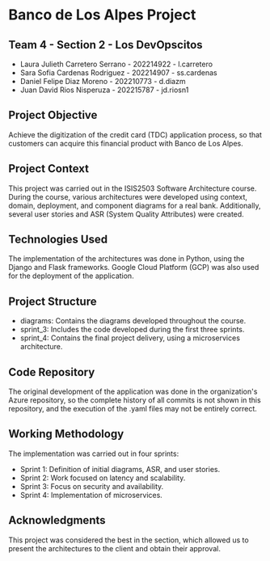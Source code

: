 # Banco de Los Alpes Project

## Team 4 - Section 2 - Los DevOpscitos

- Laura Julieth Carretero Serrano - 202214922 - l.carretero
- Sara Sofia Cardenas Rodriguez - 202214907 - ss.cardenas
- Daniel Felipe Diaz Moreno - 202210773 - d.diazm
- Juan David Rios Nisperuza - 202215787 - jd.riosn1

## Project Objective

Achieve the digitization of the credit card (TDC) application process, so that customers can acquire this financial product with Banco de Los Alpes.

## Project Context
This project was carried out in the ISIS2503 Software Architecture course. During the course, various architectures were developed using context, domain, deployment, and component diagrams for a real bank. Additionally, several user stories and ASR (System Quality Attributes) were created.

## Technologies Used
The implementation of the architectures was done in Python, using the Django and Flask frameworks. Google Cloud Platform (GCP) was also used for the deployment of the application.

## Project Structure
- diagrams: Contains the diagrams developed throughout the course.
- sprint_3: Includes the code developed during the first three sprints.
- sprint_4: Contains the final project delivery, using a microservices architecture.

## Code Repository
The original development of the application was done in the organization's Azure repository, so the complete history of all commits is not shown in this repository, and the execution of the .yaml files may not be entirely correct.

## Working Methodology
The implementation was carried out in four sprints:

- Sprint 1: Definition of initial diagrams, ASR, and user stories.
- Sprint 2: Work focused on latency and scalability.
- Sprint 3: Focus on security and availability.
- Sprint 4: Implementation of microservices.

## Acknowledgments
This project was considered the best in the section, which allowed us to present the architectures to the client and obtain their approval.
